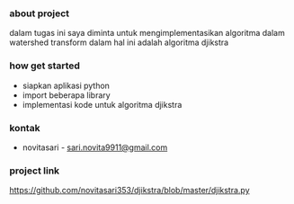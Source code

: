 ### about project
dalam tugas ini saya diminta untuk mengimplementasikan algoritma dalam watershed transform
dalam hal ini adalah algoritma djikstra

### how get started
- siapkan aplikasi python
- import beberapa library
- implementasi kode untuk algoritma djikstra

### kontak
- novitasari - sari.novita9911@gmail.com

### project link
https://github.com/novitasari353/djikstra/blob/master/djikstra.py 
